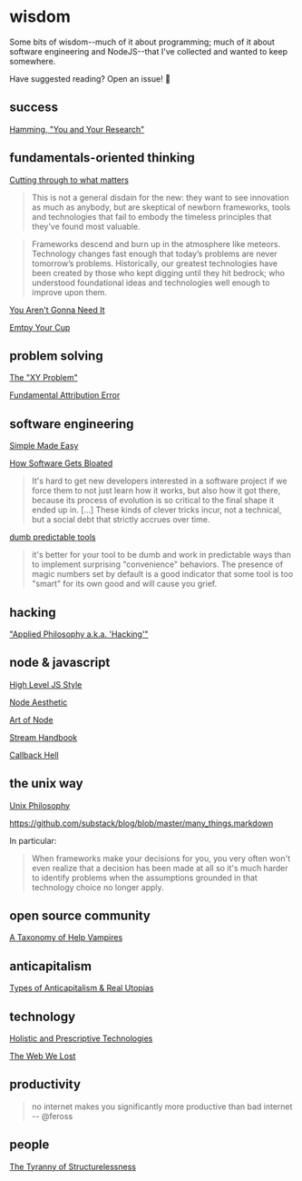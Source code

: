 # wisdom

Some bits of wisdom--much of it about programming; much of it about software
engineering and NodeJS--that I've collected and wanted to keep somewhere.

Have suggested reading? Open an issue! :tada:


## success

[Hamming, "You and Your Research"](https://www.youtube.com/watch?v=a1zDuOPkMSw)


## fundamentals-oriented thinking

[Cutting through to what matters](http://bradfield.institute/knives/)
> This is not a general disdain for the new: they want to see innovation as
> much as anybody, but are skeptical of newborn frameworks, tools and technologies
> that fail to embody the timeless principles that they've found
> most valuable.

> Frameworks descend and burn up in the atmosphere like meteors. Technology
> changes fast enough that today’s problems are never tomorrow’s problems.
> Historically, our greatest technologies have been created by those who kept
> digging until they hit bedrock; who understood foundational ideas and
> technologies well enough to improve upon them.

[You Aren't Gonna Need It](http://c2.com/cgi/wiki?YouArentGonnaNeedIt)

[Emtpy Your Cup](http://sachachua.com/blog/2015/02/getting-started-emacs-empty-cup/)

## problem solving

[The "XY Problem"](http://www.perlmonks.org/?node_id=542341)

[Fundamental Attribution Error](http://www.aaronsw.com/weblog/nummi)

## software engineering

[Simple Made Easy](https://www.infoq.com/presentations/Simple-Made-Easy)

[How Software Gets
Bloated](http://hackingdistributed.com/2016/04/05/how-software-gets-bloated/)

> It's hard to get new developers interested in a software project if we force
> them to not just learn how it works, but also how it got there, because its
> process of evolution is so critical to the final shape it ended up in. [...]
> These kinds of clever tricks incur, not a technical, but a social debt that
> strictly accrues over time.

[dumb predictable tools](https://www.reddit.com/r/node/comments/3t5frz/forever_doesnt_run_forever_node_v4_any_updates_on/)

> it's better for your tool to be dumb and work in predictable ways than to
> implement surprising "convenience" behaviors. The presence of magic numbers
> set by default is a good indicator that some tool is too "smart" for its own
> good and will cause you grief.


## hacking

["Applied Philosophy a.k.a. 'Hacking'"](http://feross.org/applied-philosophy-a-k-a-hacking/)


## node & javascript

[High Level JS Style](https://gist.github.com/dominictarr/2401787)

[Node Aesthetic](https://github.com/substack/blog/blob/master/node_aesthetic.markdown)

[Art of Node](https://github.com/maxogden/art-of-node)

[Stream Handbook](https://github.com/substack/stream-handbook)

[Callback Hell](http://callbackhell.com)


## the unix way

[Unix Philosophy](https://en.wikipedia.org/wiki/Unix_philosophy)

https://github.com/substack/blog/blob/master/many_things.markdown

In particular:

> When frameworks make your decisions for you, you very often won't even realize
> that a decision has been made at all so it's much harder to identify problems
> when the assumptions grounded in that technology choice no longer apply.

## open source community

[A Taxonomy of Help Vampires](http://jasonwryan.com/blog/2012/03/17/vampires/)

## anticapitalism

[Types of Anticapitalism & Real Utopias](https://www.jacobinmag.com/2015/12/erik-olin-wright-real-utopias-anticapitalism-democracy/)

## technology

[Holistic and Prescriptive
Technologies](https://en.wikipedia.org/wiki/Ursula_Franklin#Holistic_and_prescriptive_technologies)

[The Web We Lost](https://www.youtube.com/watch?v=9KKMnoTTHJk)

## productivity

> no internet makes you significantly more productive than bad internet -- @feross

## people

[The Tyranny of Structurelessness](http://www.jofreeman.com/joreen/tyranny.htm)
